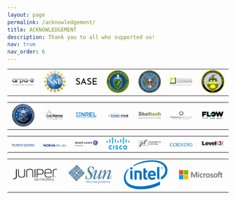 ```yaml
---
layout: page
permalink: /acknowledgement/
title: ACKNOWLEDGEMENT
description: Thank you to all who supported us!
nav: true
nav_order: 6
---
```


<div style="margin-bottom: 10px;">
  <table width="100%" border="0" cellspacing="0" cellpadding="0">
    <tr>
      <td align="center" width="14.28%">
        <img src="..\assets\img\sponsor\1_arpae-logo.jpg" style="width: 90%; max-width: 90%; height: auto;">
      </td>
      <td align="center" width="14.28%">
        <img src="..\assets\img\sponsor\2_NSF-logo.png" style="width: 90%; max-width: 90%; height: auto;">
      </td>
      <td align="center" width="14.28%">
        <img src="..\assets\img\sponsor\3_sase-logo.png" style="width: 90%; max-width: 90%; height: auto;">
      </td>
      <td align="center" width="14.28%">
        <img src="..\assets\img\sponsor\4_DOE-logo.png" style="width: 90%; max-width: 90%; height: auto;">
      </td>
      <td align="center" width="14.28%">
        <img src="..\assets\img\sponsor\5_DTRA-logo.png" style="width: 90%; max-width: 90%; height: auto;">
      </td>
      <td align="center" width="14.28%">
        <img src="..\assets\img\sponsor\6_SCE-logo.jpg" style="width: 90%; max-width: 90%; height: auto;">
      </td>
      <td align="center" width="14.28%">
        <img src="..\assets\img\sponsor\7_ARO-logo.png" style="width: 90%; max-width: 90%; height: auto;">
      </td>
    </tr>
  </table>
</div>

<div style="margin-bottom: 10px;">
  <table width="100%" border="0" cellspacing="0" cellpadding="0">
    <tr>
      <td align="center" width="14.28%">
        <img src="..\assets\img\sponsor\8_AFOSR-logo.jpg" style="width: 90%; max-width: 90%; height: auto;">
      </td>
      <td align="center" width="14.28%">
        <img src="..\assets\img\sponsor\9_Los-Alamos-logo.png" style="width: 90%; max-width: 90%; height: auto;">
      </td>
      <td align="center" width="14.28%">
        <img src="..\assets\img\sponsor\10_NREL-logo-blue.png" style="width: 90%; max-width: 90%; height: auto;">
      </td>
      <td align="center" width="14.28%">
        <img src="..\assets\img\sponsor\11_MOST-logo.png" style="width: 90%; max-width: 90%; height: auto;">
      </td>
      <td align="center" width="14.28%">
        <img src="..\assets\img\sponsor\12_skoltech-logo.png" style="width: 90%; max-width: 90%; height: auto;">
      </td>
      <td align="center" width="14.28%">
        <img src="..\assets\img\sponsor\13_resnick-logo.jpg" style="width: 90%; max-width: 90%; height: auto;">
      </td>
      <td align="center" width="14.28%">
        <img src="..\assets\img\sponsor\14_FLOW-logo-color.png" style="width: 90%; max-width: 90%; height: auto;">
      </td>
    </tr>
  </table>
</div>

<div style="margin-bottom: 10px;">
  <table width="100%" border="0" cellspacing="0" cellpadding="0">
    <tr>
      <td align="center" width="14.28%">
        <img src="..\assets\img\sponsor\15_Okawa-Foundation-title.png" style="width: 90%; max-width: 90%; height: auto;">
      </td>
      <td align="center" width="14.28%">
        <img src="..\assets\img\sponsor\16_NOKIA-Bell-Labs-logo.png" style="width: 90%; max-width: 90%; height: auto;">
      </td>
      <td align="center" width="14.28%">
        <img src="..\assets\img\sponsor\17_Alcatel-Lucent-Enterprise-logo.svg" style="width: 90%; max-width: 90%; height: auto;">
      </td>
      <td align="center" width="14.28%">
        <img src="..\assets\img\sponsor\18_Cisco-logo.svg" style="width: 90%; max-width: 90%; height: auto;">
      </td>
      <td align="center" width="14.28%">
        <img src="..\assets\img\sponsor\19_PowerFlex-Systems-Logo.svg" style="width: 90%; max-width: 90%; height: auto;">
      </td>
      <td align="center" width="14.28%">
        <img src="..\assets\img\sponsor\20_corning-logo.svg" style="width: 90%; max-width: 90%; height: auto;">
      </td>
      <td align="center" width="14.28%">
        <img src="..\assets\img\sponsor\21_Level3-logo.svg" style="width: 90%; max-width: 90%; height: auto;">
      </td>
    </tr>
  </table>
</div>


<div style="margin-bottom: 10px;">
  <table width="57.12%" border="0" cellspacing="0" cellpadding="0">
    <tr>
      <td align="center" width="14.28%">
      <img src="..\assets\img\sponsor\22_juniper-networks-logo.svg" style="width: 90%; max-width: 90%; height: auto;">
      </td>
      <td align="center" width="14.28%">
        <img src="..\assets\img\sponsor\23_Sun-logo.svg" style="width: 90%; max-width: 90%; height: auto;">
      </td>
      <td align="center" width="14.28%">
        <img src="..\assets\img\sponsor\24_Intel-logo.svg" style="width: 90%; max-width: 90%; height: auto;">
      </td>
      <td align="center" width="14.28%">
        <img src="..\assets\img\sponsor\25_Microsoft-logo.svg" style="width: 90%; max-width: 90%; height: auto;">
      </td>
    </tr>
  </table>
</div>
